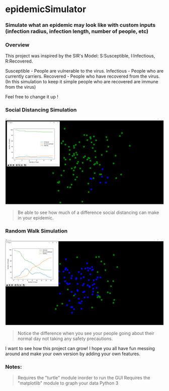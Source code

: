 # epidemicSimulator
### Simulate what an epidemic may look like with custom inputs (infection radius, infection length, number of people, etc)


### Overview
This project was inspired by the SIR's Model: 
S:Susceptible,
I:Infectious,
R:Recovered.

Susceptible - People are vulnerable to the virus.
Infectious - People who are currently carriers.
Recovered - People who have recovered from the virus.(In this simulation to keep it simple people who are recovered are immune from the virus)



Feel free to change it up !




### Social Distancing Simulation

![Image of socialDistancingSim ](https://github.com/Mario5648/epidemicSimulator/blob/master/SocialDist.PNG?raw=true)

>Be able to see how much of a difference social distancing can make in your epidemic. 


### Random Walk Simulation

![Image of randomWalkSim](https://github.com/Mario5648/epidemicSimulator/blob/master/randomWalk.PNG?raw=true)
>Notice the difference when you see your people going about their normal day not taking any safety precautions.


I want to see how this project can grow! I hope you all have fun messing around and make your own version by adding your own features.

### Notes:
> Requires the "turtle" module inorder to run the GUI
> Requires the "matplotlib" module to graph your data
> Python 3 


